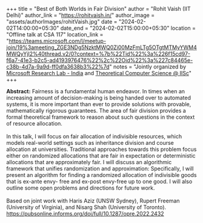 +++
title = "Best of Both Worlds in Fair Division"
author = "Rohit Vaish (IIT Delhi)"
author_link = "https://rohitvaish.in/"
author_image = "assets/authorImages/rohitVaish.jpg"
date = "2024-02-02T14:00:00+05:30"
date_end = "2024-02-02T15:00:00+05:30"
location = "Offline talk at CSA 117"
location_link = "https://teams.microsoft.com/l/meetup-join/19%3ameeting_ZGE3NDg5NzktMWQ0Zi00MzFmLTg5OTgtMTMyYWM4MWQyYjI2%40thread.v2/0?context=%7b%22Tid%22%3a%226f15cd97-f6a7-41e3-b2c5-ad4193976476%22%2c%22Oid%22%3a%227c84465e-c38b-4d7a-9a9d-ff0dfa3638b3%22%7d"
notes = "Jointly organized by <a href = "https://www.microsoft.com/en-us/research/lab/microsoft-research-india/" target= "_blank">Microsoft Research Lab - India</a> and <a href='https://www.csa.iisc.ac.in/theoretical-computer-science/' target= "_blank">Theoretical Computer Science @ IISc</a>"
+++

<b>Abstract:</b>
Fairness is a fundamental human endeavor. In times when an increasing amount of decision-making is being handed over 
to automated systems, it is more important than ever to provide solutions with provable, mathematically rigorous 
guarantees. The area of fair division provides a formal theoretical framework to reason about such questions in the 
context of resource allocation.
<br><br>
In this talk, I will focus on fair allocation of indivisible resources, which models real-world settings such as 
inheritance division and course allocation at universities. Traditional approaches towards this problem focus either 
on randomized allocations that are fair in expectation or deterministic allocations that are approximately fair. 
I will discuss an algorithmic framework that unifies randomization and approximation: Specifically, I will present 
an algorithm for finding a randomized allocation of indivisible goods that is ex-ante envy- free and ex-post envy-free 
up to one good. I will also outline some open problems and directions for future work.
<br><br>
Based on joint work with Haris Aziz (UNSW Sydney), Rupert Freeman (University of Virginia), and Nisarg Shah (University of Toronto).
https://pubsonline.informs.org/doi/full/10.1287/opre.2022.2432